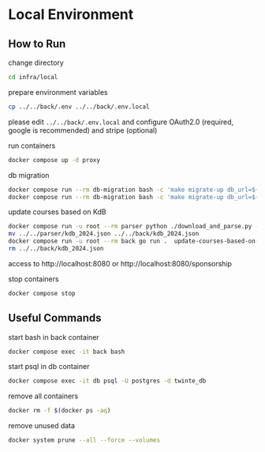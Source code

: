 # Local Environment

## How to Run

change directory

```sh
cd infra/local
```

prepare environment variables

```sh
cp ../../back/.env ../../back/.env.local
```

please edit `../../back/.env.local` and configure OAuth2.0 (required, google is recommended) and stripe (optional)

run containers

```sh
docker compose up -d proxy
```

db migration

```sh
docker compose run --rm db-migration bash -c 'make migrate-up db_url=${DB_URL}'
docker compose run --rm db-migration bash -c 'make migrate-up db_url=${TEST_DB_URL}'
```

update courses based on KdB

```sh
docker compose run -u root --rm parser python ./download_and_parse.py --year 2024 --output-path kdb_2024.json
mv ../../parser/kdb_2024.json ../../back/kdb_2024.json
docker compose run -u root --rm back go run .  update-courses-based-on-kdb --year 2024 --kdb-json-file-path kdb_2024.json
rm ../../back/kdb_2024.json
```

access to http://localhost:8080 or http://localhost:8080/sponsorship

stop containers

```sh
docker compose stop
```

## Useful Commands

start bash in back container

```sh
docker compose exec -it back bash
```

start psql in db container
```sh
docker compose exec -it db psql -U postgres -d twinte_db
```

remove all containers

```sh
docker rm -f $(docker ps -aq)
```

remove unused data

```sh
docker system prune --all --force --volumes
```
